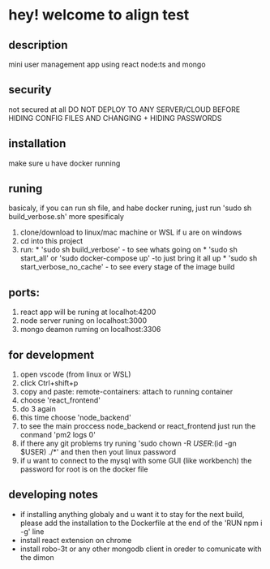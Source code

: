# hey! welcome to align test

## description
mini user management app using react node:ts and mongo

## security
not secured at all
DO NOT DEPLOY TO ANY SERVER/CLOUD BEFORE HIDING CONFIG FILES AND CHANGING + HIDING PASSWORDS


## installation
make sure u have docker running

## runing
basicaly, if you can run sh file, and habe docker runing, just run 'sudo sh build_verbose.sh'
more spesificaly
1. clone/download to linux/mac machine or WSL if u are on windows
2. cd into this project
3. run: 
        * 'sudo sh build_verbose' - to see whats going on
        * 'sudo sh start_all' or 'sudo docker-compose up' -to just bring it all up
        * 'sudo sh start_verbose_no_cache' - to see every stage of the image build

## ports:
1. react app will be runing at localhot:4200
2. node server runing on localhost:3000
3. mongo deamon ruming on localhost:3306

## for development
1. open vscode (from linux or WSL) 
2. click Ctrl+shift+p
3. copy and paste: remote-containers: attach to running container
4. choose 'react_frontend'
5. do 3 again 
6. this time choose 'node_backend'
7. to see the main proccess node_backend or react_frontend just run the conmand 'pm2 logs 0'
8. if there any git problems try runing 'sudo chown -R $USER:$(id -gn $USER) ./*' and then then yout linux password
9. if u want to connect to the mysql with some GUI (like workbench) the password for root is on the docker file


## developing notes
* if installing anything globaly and u want it to stay for the next build, please add the installation to the Dockerfile at the end of the 'RUN npm i -g' line 
* install react extension on chrome
* install robo-3t or any other mongodb client in oreder to comunicate with the dimon


